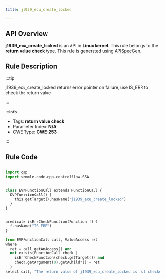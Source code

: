 ```yaml
---
title: j1939_ecu_create_locked

---
```



## API Overview
**j1939_ecu_create_locked** is an API in **Linux kernel**. This rule belongs to the **return value check** type. This rule is generated using [APISpecGen](../../tools/APISpecGen).
## Rule Description

:::tip

j1939_ecu_create_locked returns error pointer on failure, use IS_ERR to check the return value

:::

:::info

- Tags: **return value check**
- Parameter Index: **N/A**
- CWE Type: **CWE-253**

:::

## Rule Code
```python

import cpp
import semmle.code.cpp.controlflow.SSA


class EVPFunctionCall extends FunctionCall {
  EVPFunctionCall() {
    this.getTarget().hasName("j1939_ecu_create_locked")
  }
}


predicate isErrCheckFunction(Function f) {
  f.hasName("IS_ERR") 
}

from EVPFunctionCall call, ValueAccess ret
where
  ret = call.getAnAccess() and
  not exists(FunctionCall check |
    isErrCheckFunction(check.getTarget()) and
    check.getArgument(0).getAChild*() = ret
  )
select call, "The return value of j1939_ecu_create_locked is not checked with IS_ERR."
    
```